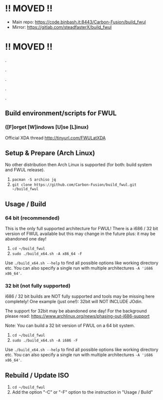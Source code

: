 
# !! MOVED !!

* Main repo: https://code.binbash.it:8443/Carbon-Fusion/build_fwul
* Mirror: https://gitlab.com/steadfasterX/build_fwul

# !! MOVED !!

.

.

.

.

.

## Build environment/scripts for FWUL 
### ([F]orget [W]indows [U]se [L]inux)

Official XDA thread http://tinyurl.com/FWULatXDA

## Setup & Prepare (Arch Linux)

No other distribution then Arch Linux is supported (for both: build system and FWUL release).

1. `pacman -S archiso jq`
1. `git clone https://github.com/Carbon-Fusion/build_fwul.git ~/build_fwul`


## Usage / Build

### 64 bit (recommended)

This is the only full supported architecture for FWUL! 
There is a i686 / 32 bit version of FWUL available but this may change in the
future plus: it may be abandoned one day!

1. `cd ~/build_fwul`
1. `sudo ./build_x64.sh -A x86_64 -F`

Use `./build_x64.sh --help` to find all possible options like working directory etc.
You can also specify a single run with multiple architectures `-A 'i686 x86_64'`.


### 32 bit (not fully supported)

i686 / 32 bit builds are NOT fully supported and tools may be missing here
completely! One example (just one!): 32bit will NOT INCLUDE JOdin.

The support for 32bit may be abandoned one day! For the background 
please read: https://www.archlinux.org/news/phasing-out-i686-support

Note: You can build a 32 bit version of FWUL on a 64 bit system.

1. `cd ~/build_fwul`
1. `sudo ./build_x64.sh -A i686 -F`

Use `./build_x64.sh --help` to find all possible options like working directory etc.
You can also specify a single run with multiple architectures `-A 'i686 x86_64'`.


## Rebuild / Update ISO

1. `cd ~/build_fwul`
1. Add the option "-C"  or "-F" option to the instruction in "Usage / Build"
